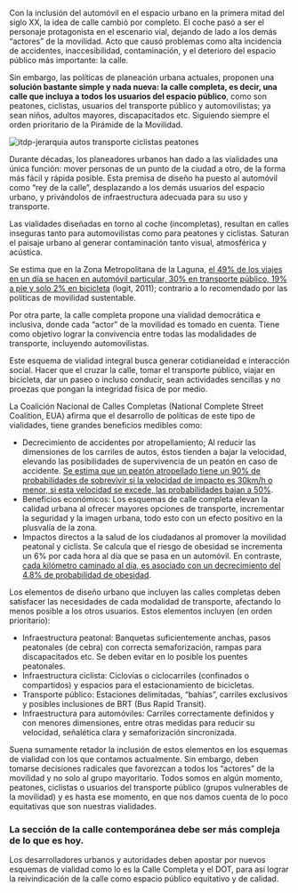 
Con la inclusión del automóvil en el espacio urbano en la primera mitad del siglo XX, la idea de calle cambió por completo. El coche pasó a ser el personaje protagonista en el escenario vial, dejando de lado a los demás “actores” de la movilidad. Acto que causó problemas como alta incidencia de accidentes, inaccesibilidad, contaminación, y el deterioro del espacio público más importante: la calle.

Sin embargo, las políticas de planeación urbana actuales, proponen una **solución bastante simple y nada nueva: la calle completa, es decir, una calle que incluya a todos los usuarios del espacio público**, como son peatones, ciclistas, usuarios del transporte público y automovilistas; ya sean niños, adultos mayores, discapacitados etc. Siguiendo siempre el orden prioritario de la Pirámide de la Movilidad.

<img class="img-responsive" src="calle-completa-espacio-vital-todos/itdp-jerarquia-autos-transporte-ciclistas-peatones.jpg" alt="itdp-jerarquia autos transporte ciclistas peatones">

Durante décadas, los planeadores urbanos han dado a las vialidades una única función: mover personas de un punto de la ciudad a otro, de la forma más fácil y rápida posible. Esta premisa de diseño ha puesto al automóvil como “rey de la calle”, desplazando a los demás usuarios del espacio urbano, y privándolos de infraestructura adecuada para su uso y transporte.

Las vialidades diseñadas en torno al coche (incompletas), resultan en calles inseguras tanto para automovilistas como para peatones y ciclistas. Saturan el paisaje urbano al generar contaminación tanto visual, atmosférica y acústica.

Se estima que en la Zona Metropolitana de la Laguna, [el 49% de los viajes en un día se hacen en automóvil particular, 30% en transporte público, 19% a pie y solo 2% en bicicleta][i] (logit, 2011); contrario a lo recomendado por las políticas de movilidad sustentable.

Por otra parte, la calle completa propone una vialidad democrática e inclusiva, donde cada “actor” de la movilidad es tomado en cuenta. Tiene como objetivo lograr la convivencia entre todas las modalidades de transporte, incluyendo automovilistas.

Este esquema de vialidad integral busca generar cotidianeidad e interacción social. Hacer que el cruzar la calle, tomar el transporte público, viajar en bicicleta, dar un paseo o incluso conducir, sean actividades sencillas y no proezas que pongan la integridad física de por medio.

La Coalición Nacional de Calles Completas (National Complete Street Coalition, EUA) afirma que el desarrollo de políticas de este tipo de vialidades, tiene grandes beneficios medibles como:

* Decrecimiento de accidentes por atropellamiento; Al reducir las dimensiones de los carriles de autos, éstos tienden a bajar la velocidad, elevando las posibilidades de supervivencia de un peatón en caso de accidente. [Se estima que un peatón atropellado tiene un 90% de probabilidades de sobrevivir si la velocidad de impacto es 30km/h o menor, si esta velocidad se excede, las probabilidades bajan a 50%][ii].
* Beneficios económicos: Los esquemas de calle completa elevan la calidad urbana al ofrecer mayores opciones de transporte, incrementar la seguridad y la imagen urbana, todo esto con un efecto positivo en la plusvalía de la zona.
* Impactos directos a la salud de los ciudadanos al promover la movilidad peatonal y ciclista. Se calcula que el riesgo de obesidad se incrementa un 6% por cada hora al día que se pasa en un automóvil. En contraste, [cada kilómetro caminado al día, es asociado con un decrecimiento del 4.8% de probabilidad de obesidad][iii].

Los elementos de diseño urbano que incluyen las calles completas deben satisfacer las necesidades de cada modalidad de transporte, afectando lo menos posible a los otros usuarios. Estos elementos incluyen (en orden prioritario):

* Infraestructura peatonal: Banquetas suficientemente anchas, pasos peatonales (de cebra) con correcta semaforización, rampas para discapacitados etc. Se deben evitar en lo posible los puentes peatonales.
* Infraestructura ciclista: Ciclovías o ciclocarriles (confinados o compartidos) y espacios para el estacionamiento de bicicletas.
* Transporte público: Estaciones delimitadas, “bahías”, carriles exclusivos y posibles inclusiones de BRT (Bus Rapid Transit).
* Infraestructura para automóviles: Carriles correctamente definidos y con menores dimensiones, entre otras medidas para reducir su velocidad, señalética clara y semaforización sincronizada.

Suena sumamente retador la inclusión de estos elementos en los esquemas de vialidad con los que contamos actualmente. Sin embargo, deben tomarse decisiones radicales que favorezcan a todos los “actores” de la movilidad y no solo al grupo mayoritario. Todos somos en algún momento, peatones, ciclistas o usuarios del transporte público (grupos vulnerables de la movilidad) y es hasta ese momento, en que nos damos cuenta de lo poco equitativas que son nuestras vialidades.

### La sección de la calle contemporánea debe ser más compleja de lo que es hoy.

Los desarrolladores urbanos y autoridades deben apostar por nuevos esquemas de vialidad como lo es la Calle Completa y el DOT, para así lograr la reivindicación de la calle como espacio público equitativo y de calidad.

[i]: http://trcimplan.github.io/matrices/categoria-movilidad.html "Logit,2011"
[ii]: # "Bruno Montalbetti, 2011, 'No hace camino al andar: Velocidades y atropellos a peatones'."
[iii]: # "Frank L., 2004, 'Obesity relationships with community design, physical activity, and time spent in cars'."
